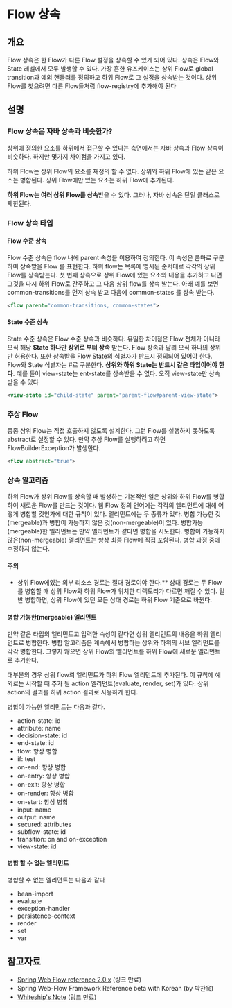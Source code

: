# Flow 상속

## 개요

Flow 상속은 한 Flow가 다른 Flow 설정을 상속할 수 있게 되어 있다. 상속은 Flow와 State 레벨에서 모두 발생할 수 있다.
가장 흔한 유즈케이스는 상위 Flow로 global transition과 예외 핸들러를 정의하고 하위 Flow로 그 설정을 상속받는 것이다.
상위 Flow를 찾으려면 다른 Flow들처럼 flow-registry에 추가해야 된다

## 설명

### Flow 상속은 자바 상속과 비슷한가?

상위에 정의한 요소를 하위에서 접근할 수 있다는 측면에서는 자바 상속과 Flow 상속이 비슷하다.
하지만 몇가지 차이점을 가지고 있다.

하위 Flow는 상위 Flow의 요소를 재정의 할 수 없다. 상위와 하위 Flow에 있는 같은 요소는 병합된다.
상위 Flow에만 있는 요소는 하위 Flow에 추가된다.

**하위 Flow는 여러 상위 Flow를 상속**받을 수 있다. 그러나, 자바 상속은 단일 클래스로 제한된다.

### Flow 상속 타입

#### Flow 수준 상속

Flow 수준 상속은 flow 내에 parent 속성을 이용하여 정의한다. 이 속성은 콤마로 구분하여 상속받을 Flow 를 표현한다.
하위 flow는 목록에 명시된 순서대로 각각의 상위 Flow를 상속받는다.
첫 번째 상속으로 상위 Flow에 있는 요소와 내용을 추가하고 나면 그것을 다시 하위 Flow로 간주하고 그 다음 상위 flow를 상속 받는다.
아래 예를 보면 common-transitions를 먼저 상속 받고 다음에 common-states 를 상속 받는다.

```xml
<flow parent="common-transitions, common-states">
```

#### State 수준 상속

State 수준 상속은 Flow 수준 상속과 비슷하다. 유일한 차이점은 Flow 전체가 아니라 오직 해당 **State 하나만 상위로 부터 상속** 받는다.
Flow 상속과 달리 오직 하나의 상위만 허용한다. 또한 상속받을 Flow State의 식별자가 반드시 정의되어 있어야 한다.
Flow와 State 식별자는 #로 구분한다.
**상위와 하위 State는 반드시 같은 타입이어야 한다.** 예를 들어 view-state는 ent-state를 상속받을 수 없다. 오직 view-state만 상속받을 수 있다


```xml
<view-state id="child-state" parent="parent-flow#parent-view-state">
```

### 추상 Flow

종종 상위 Flow는 직접 호출하지 않도록 설계한다. 그런 Flow를 실행하지 못하도록 abstract로 설정할 수 있다.
만약 추상 Flow를 실행하려고 하면 FlowBuilderException가 발생한다.

```xml
<flow abstract="true">
```

### 상속 알고리즘

하위 Flow가 상위 Flow를 상속할 때 발생하는 기본적인 일은 상위와 하위 Flow를 병합하여 새로운 Flow를 만드는 것이다.
웹 Flow 정의 언어에는 각각의 엘리먼트에 대해 어떻게 병합할 것인가에 대한 규칙이 있다.
엘리먼트에는 두 종류가 있다. 병합 가능한 것(mergeable)과 병합이 가능하지 않은 것(non-mergeable)이 있다.
병합가능(mergeable)한 엘리먼트는 만약 엘리먼트가 같다면 병합을 시도한다. 병합이 가능하지 않은(non-mergeable) 엘리먼트는 항상 최종 Flow에 직접 포함된다.
병합 과정 중에 수정하지 않는다.

#### 주의 

- 상위 Flow에있는 외부 리소스 경로는 절대 경로여야 한다.** 상대 경로는 두 Flow를 병합할 때 상위 Flow와 하위 Flow가 위치한 디렉토리가 다르면 깨질 수 있다. 일반 병합하면, 상위 Flow에 있던 모든 상대 경로는 하위 Flow 기준으로 바뀐다.

#### 병합 가능한(mergeable) 엘리먼트

만약 같은 타입의 엘리먼트고 입력한 속성이 같다면 상위 엘리먼트의 내용을 하위 엘리먼트로 병합한다.
병합 알고리즘은 계속해서 병합하는 상위와 하위의 서브 엘리먼트를 각각 병합한다.
그렇지 않으면 상위 Flow의 엘리먼트를 하위 Flow에 새로운 엘리먼트로 추가한다.

대부분의 경우 상위 flow릐 엘리먼트가 하위 Flow 엘리먼트에 추가된다.
이 규칙에 예외로는 시작할 때 추가 될 action 엘리먼트(evaluate, render, set)가 있다. 상위 action의 결과를 하위 action 결과로 사용하게 한다.

병합이 가능한 엘리먼트는 다음과 같다.

- action-state: id
- attribute: name
- decision-state: id
- end-state: id
- flow: 항상 병합
- if: test
- on-end: 항상 병합
- on-entry: 항상 병합
- on-exit: 항상 병합
- on-render: 항상 병합
- on-start: 항상 병합
- input: name
- output: name
- secured: attributes
- subflow-state: id
- transition: on and on-exception
- view-state: id

#### 병합 할 수 없는 엘리먼트

병합할 수 없는 엘리먼트는 다음과 같다

- bean-import
- evaluate
- exception-handler
- persistence-context
- render
- set
- var

## 참고자료

- [Spring Web Flow reference 2.0.x](http://static.springframework.org/spring-webflow/docs/2.0.x/reference/html/index.html) (링크 만료)
- Spring Web-Flow Framework Reference beta with Korean (by 박찬욱)
- [Whiteship's Note](http://whiteship.me/2146) (링크 만료)